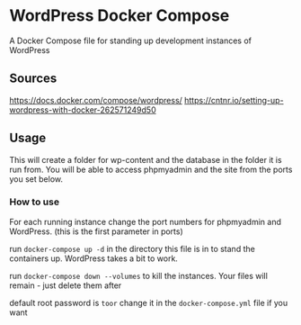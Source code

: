 # WordPress Docker Compose
A Docker Compose file for standing up development instances of WordPress

## Sources
https://docs.docker.com/compose/wordpress/
https://cntnr.io/setting-up-wordpress-with-docker-262571249d50

## Usage
This will create a folder for wp-content and the database
in the folder it is run from. You will be able to access 
phpmyadmin and the site from the ports you set below.

### How to use

For each running instance change the port numbers for 
phpmyadmin and WordPress. (this is the first parameter in ports)

run `docker-compose up -d` in the directory this file is in 
to stand the containers up. WordPress takes a bit to work.

run `docker-compose down --volumes` to kill the instances. 
Your files will remain - just delete them after

default root password is `toor` change it in the `docker-compose.yml` 
file if you want
